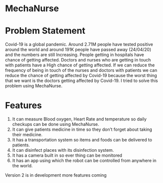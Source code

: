 # MechaNurse
# Problem Statement
Covid-19 is a global pandemic. Around 2.71M people have tested positive around the world and around  191K people have passed away (24/04/20)  and the numbers are still Increasing. People getting in hospitals have chance of getting affected. Doctors and nurses who are getting in touch with patients have a High chance of getting affected. If we can reduce the frequency of being in touch of the nurses and doctors with patients we can reduce the chance of getting affected by Covid-19 because the worst thing that we want is the doctors getting affected by Covid-19. I tried to solve this problem using MechaNurse.
# Features
1.	It can measure Blood oxygen, Heart Rate and temperature so daily checkups can be done using MechaNurse.
2.	It can give patients medicine in time so they don’t forget about taking their medicine.
3.	It has a transportation system so items and foods can be delivered to patients. 
4.	It can disinfect places with its disinfection system.
5.	It has a camera built in so ever thing can be monitored 
6.	It has an app using which the robot can be controlled from anywhere in the world.

Version 2 is in development more features coming 

